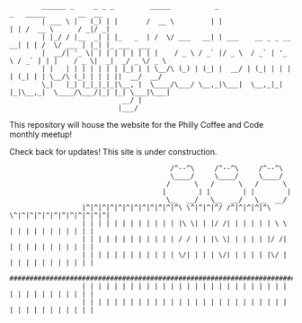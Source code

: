            ______ _     _ _ _         _____           _                        _   _____        __  __          
            | ___ \ |   (_) | |       /  __ \         | |                      | | /  __ \      / _|/ _|         
            | |_/ / |__  _| | |_   _  | /  \/ ___   __| | ___    __ _ _ __   __| | | /  \/ ___ | |_| |_ ___  ___ 
            |  __/| '_ \| | | | | | | | |    / _ \ / _` |/ _ \  / _` | '_ \ / _` | | |    / _ \|  _|  _/ _ \/ _ \
            | |   | | | | | | | |_| | | \__/\ (_) | (_| |  __/ | (_| | | | | (_| | | \__/\ (_) | | | ||  __/  __/
            \_|   |_| |_|_|_|_|\__, |  \____/\___/ \__,_|\___|  \__,_|_| |_|\__,_|  \____/\___/|_| |_| \___|\___|
                                __/ |                                                                            
                               |___/                                                                             

This repository will house the website for the Philly Coffee and Code monthly meetup!

Check back for updates! This site is under construction.

                                            /^--^\     /^--^\     /^--^\
                                            \____/     \____/     \____/
                                           /      \   /      \   /      \
                                          |        | |        | |        |
                                           \__  __/   \__  __/   \__  __/
                      |^|^|^|^|^|^|^|^|^|^|^|^\ \^|^|^|^/ /^|^|^|^|^\ \^|^|^|^|^|^|^|^|^|^|^|^|
                      | | | | | | | | | | | | |\ \| | |/ /| | | | | | \ \ | | | | | | | | | | |
                      | | | | | | | | | | | | / / | | |\ \| | | | | |/ /| | | | | | | | | | | |
                      | | | | | | | | | | | | \/| | | | \/| | | | | |\/ | | | | | | | | | | | |
                      #########################################################################
                      | | | | | | | | | | | | | | | | | | | | | | | | | | | | | | | | | | | | |
                      | | | | | | | | | | | | | | | | | | | | | | | | | | | | | | | | | | | | |
